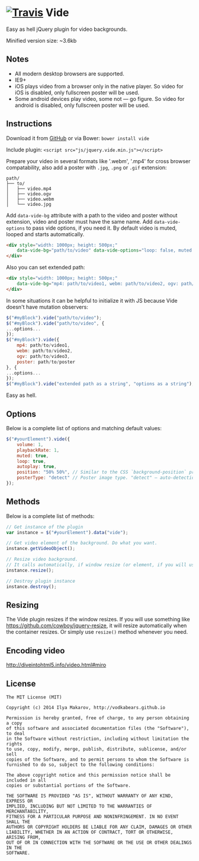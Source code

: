 [![Travis](https://travis-ci.org/VodkaBears/Vide.svg?branch=master)](https://travis-ci.org/VodkaBears/Vide)
Vide
====

Easy as hell jQuery plugin for video backgrounds.

Minified version size: ~3.6kb

## Notes

* All modern desktop browsers are supported.
* IE9+
* iOS plays video from a browser only in the native player. So video for iOS is disabled, only fullscreen poster will be used.
* Some android devices play video, some not — go figure. So video for android is disabled, only fullscreen poster will be used.

## Instructions

Download it from [GitHub](https://github.com/VodkaBears/Vide/archive/master.zip) or via Bower:
`bower install vide`

Include plugin: `<script src="js/jquery.vide.min.js"></script>`

Prepare your video in several formats like '.webm', '.mp4' for cross browser compatability, also add a poster with `.jpg`, `.png` or `.gif` extension:
```
path/
├── to/
│   ├── video.mp4
│   ├── video.ogv
│   ├── video.webm
│   └── video.jpg
```

Add `data-vide-bg` attribute with a path to the video and poster without extension, video and poster must have the same name. Add `data-vide-options` to pass vide options, if you need it. By default video is muted, looped and starts automatically.
```html
<div style="width: 1000px; height: 500px;"
    data-vide-bg="path/to/video" data-vide-options="loop: false, muted: false, position: 0% 0%">
</div>
```

Also you can set extended path:
```html
<div style="width: 1000px; height: 500px;"
    data-vide-bg="mp4: path/to/video1, webm: path/to/video2, ogv: path/to/video3, poster: path/to/poster" data-vide-options="posterType: jpg, loop: false, muted: false, position: 0% 0%">
</div>
```

In some situations it can be helpful to initialize it with JS because Vide doesn't have mutation observers:
```js
$("#myBlock").vide("path/to/video");
$("#myBlock").vide("path/to/video", {
...options...
});
$("#myBlock").vide({
    mp4: path/to/video1,
    webm: path/to/video2,
    ogv: path/to/video3,
    poster: path/to/poster
}, {
...options...
});
$("#myBlock").vide("extended path as a string", "options as a string");
```

Easy as hell.

## Options

Below is a complete list of options and matching default values:

```js
$("#yourElement").vide({
    volume: 1,
    playbackRate: 1,
    muted: true,
    loop: true,
    autoplay: true,
    position: "50% 50%", // Similar to the CSS `background-position` property.
    posterType: "detect" // Poster image type. "detect" — auto-detection; "none" — no poster; "jpg", "png", "gif",... - extensions.
});
```

## Methods

Below is a complete list of methods:

```js
// Get instance of the plugin
var instance = $("#yourElement").data("vide");

// Get video element of the background. Do what you want.
instance.getVideoObject();

// Resize video background.
// It calls automatically, if window resize (or element, if you will use something like https://github.com/cowboy/jquery-resize).
instance.resize();

// Destroy plugin instance
instance.destroy();
```

## Resizing

The Vide plugin resizes if the window resizes. If you will use something like https://github.com/cowboy/jquery-resize, it will resize automatically when the container resizes. Or simply use `resize()` method whenever you need.

## Encoding video

http://diveintohtml5.info/video.html#miro

## License

```
The MIT License (MIT)

Copyright (c) 2014 Ilya Makarov, http://vodkabears.github.io

Permission is hereby granted, free of charge, to any person obtaining a copy
of this software and associated documentation files (the "Software"), to deal
in the Software without restriction, including without limitation the rights
to use, copy, modify, merge, publish, distribute, sublicense, and/or sell
copies of the Software, and to permit persons to whom the Software is
furnished to do so, subject to the following conditions:

The above copyright notice and this permission notice shall be included in all
copies or substantial portions of the Software.

THE SOFTWARE IS PROVIDED "AS IS", WITHOUT WARRANTY OF ANY KIND, EXPRESS OR
IMPLIED, INCLUDING BUT NOT LIMITED TO THE WARRANTIES OF MERCHANTABILITY,
FITNESS FOR A PARTICULAR PURPOSE AND NONINFRINGEMENT. IN NO EVENT SHALL THE
AUTHORS OR COPYRIGHT HOLDERS BE LIABLE FOR ANY CLAIM, DAMAGES OR OTHER
LIABILITY, WHETHER IN AN ACTION OF CONTRACT, TORT OR OTHERWISE, ARISING FROM,
OUT OF OR IN CONNECTION WITH THE SOFTWARE OR THE USE OR OTHER DEALINGS IN THE
SOFTWARE.
```
